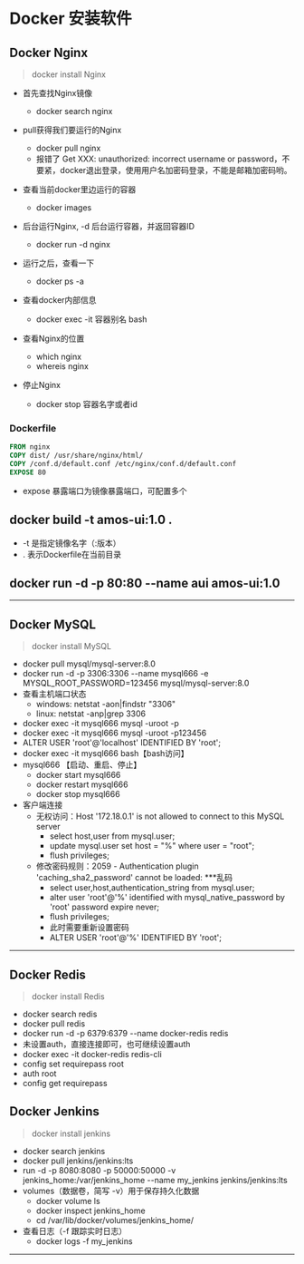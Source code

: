 # Docker 安装软件

## Docker Nginx
> docker install Nginx

- 首先查找Nginx镜像
  - docker search nginx

- pull获得我们要运行的Nginx
  - docker pull nginx
  - 报错了 Get XXX: unauthorized: incorrect username or password，不要紧，docker退出登录，使用用户名加密码登录，不能是邮箱加密码哟。

- 查看当前docker里边运行的容器
  - docker images

- 后台运行Nginx, -d 后台运行容器，并返回容器ID
  - docker run -d nginx

- 运行之后，查看一下
  - docker ps -a

- 查看docker内部信息
  - docker exec -it 容器别名 bash

- 查看Nginx的位置
  - which nginx
  - whereis nginx

- 停止Nginx
  - docker stop 容器名字或者id

### Dockerfile
```dockerfile
FROM nginx
COPY dist/ /usr/share/nginx/html/
COPY /conf.d/default.conf /etc/nginx/conf.d/default.conf
EXPOSE 80
```
- expose 暴露端口为镜像暴露端口，可配置多个

## docker build -t amos-ui:1.0 .
- -t 是指定镜像名字（:版本）
- . 表示Dockerfile在当前目录

## docker run -d -p 80:80 --name aui amos-ui:1.0

----------

## Docker MySQL
> docker install MySQL

- docker pull mysql/mysql-server:8.0
- docker run -d -p 3306:3306 --name mysql666 -e MYSQL_ROOT_PASSWORD=123456 mysql/mysql-server:8.0
- 查看主机端口状态
  - windows: netstat -aon|findstr "3306"
  - linux: netstat -anp|grep 3306
- docker exec -it mysql666 mysql -uroot -p
- docker exec -it mysql666 mysql -uroot -p123456
- ALTER USER 'root'@'localhost' IDENTIFIED BY 'root';
- docker exec -it mysql666 bash【bash访问】
- mysql666 【启动、重启、停止】
  - docker start mysql666
  - docker restart mysql666
  - docker stop mysql666
- 客户端连接
  - 无权访问：Host '172.18.0.1' is not allowed to connect to this MySQL server
    - select host,user from mysql.user;
    - update mysql.user set host = "%" where user = "root";
    - flush privileges;
  - 修改密码规则：2059 - Authentication plugin 'caching_sha2_password' cannot be loaded: ***乱码
    - select user,host,authentication_string from mysql.user;
    - alter user 'root'@'%' identified with mysql_native_password by 'root' password expire never;
    - flush privileges;
    - 此时需要重新设置密码
    - ALTER USER 'root'@'%' IDENTIFIED BY 'root';
----------

## Docker Redis
> docker install Redis

- docker search redis
- docker pull redis
- docker run -d -p 6379:6379 --name docker-redis redis
- 未设置auth，直接连接即可，也可继续设置auth
- docker exec -it docker-redis redis-cli
- config set requirepass root
- auth root
- config get requirepass

## Docker Jenkins
> docker install jenkins

- docker search jenkins
- docker pull jenkins/jenkins:lts
- run -d -p 8080:8080 -p 50000:50000 -v jenkins_home:/var/jenkins_home --name my_jenkins jenkins/jenkins:lts
- volumes（数据卷，简写 -v）用于保存持久化数据
  - docker volume ls
  - docker inspect jenkins_home
  - cd /var/lib/docker/volumes/jenkins_home/
- 查看日志（-f 跟踪实时日志）
  - docker logs -f my_jenkins

----------
